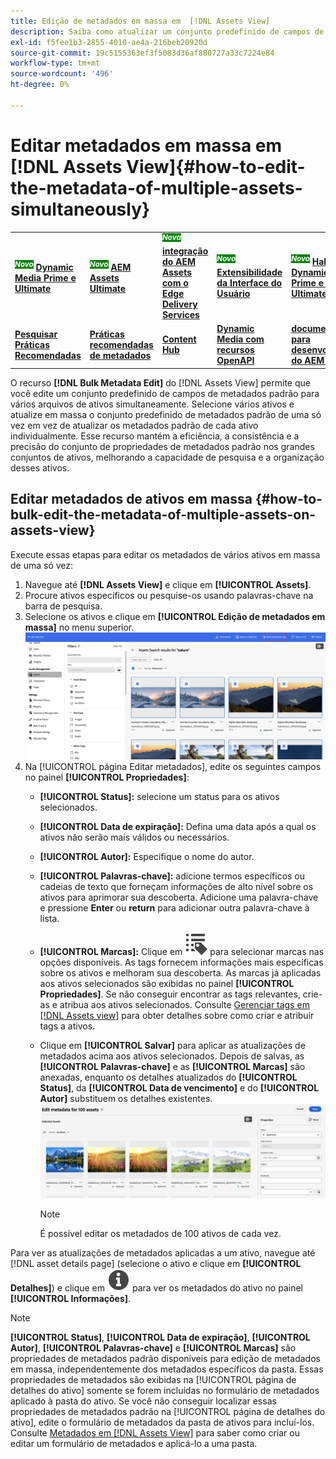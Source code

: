 ```yaml
---
title: Edição de metadados em massa em  [!DNL Assets View]
description: Saiba como atualizar um conjunto predefinido de campos de metadados padrão para vários ativos disponíveis no [DNL! Visualização do Assets] simultaneamente.
exl-id: f5fee1b3-2855-4010-ae4a-216beb20920d
source-git-commit: 19c5155363ef3f5083d36af880727a33c7224e84
workflow-type: tm+mt
source-wordcount: '496'
ht-degree: 0%

---
```


# Editar metadados em massa em [!DNL Assets View]{#how-to-edit-the-metadata-of-multiple-assets-simultaneously}

<table>
    <tr>
        <td>
            <sup style= "background-color:#008000; color:#FFFFFF; font-weight:bold"><i>Novo</i></sup> <a href="/help/assets/dynamic-media/dm-prime-ultimate.md"><b>Dynamic Media Prime e Ultimate</b></a>
        </td>
        <td>
            <sup style= "background-color:#008000; color:#FFFFFF; font-weight:bold"><i>Novo</i></sup> <a href="/help/assets/assets-ultimate-overview.md"><b>AEM Assets Ultimate</b></a>
        </td>
        <td>
            <sup style= "background-color:#008000; color:#FFFFFF; font-weight:bold"><i>Nova</i></sup> <a href="/help/assets/integrate-aem-assets-edge-delivery-services.md"><b>integração do AEM Assets com o Edge Delivery Services</b></a>
        </td>
        <td>
            <sup style= "background-color:#008000; color:#FFFFFF; font-weight:bold"><i>Novo</i></sup> <a href="/help/assets/aem-assets-view-ui-extensibility.md"><b>Extensibilidade da Interface do Usuário</b></a>
        </td>
          <td>
            <sup style= "background-color:#008000; color:#FFFFFF; font-weight:bold"><i>Novo</i></sup> <a href="/help/assets/dynamic-media/enable-dynamic-media-prime-and-ultimate.md"><b>Habilitar o Dynamic Media Prime e o Ultimate</b></a>
        </td>
    </tr>
    <tr>
        <td>
            <a href="/help/assets/search-best-practices.md"><b>Pesquisar Práticas Recomendadas</b></a>
        </td>
        <td>
            <a href="/help/assets/metadata-best-practices.md"><b>Práticas recomendadas de metadados</b></a>
        </td>
        <td>
            <a href="/help/assets/product-overview.md"><b>Content Hub</b></a>
        </td>
        <td>
            <a href="/help/assets/dynamic-media-open-apis-overview.md"><b>Dynamic Media com recursos OpenAPI</b></a>
        </td>
        <td>
            <a href="https://developer.adobe.com/experience-cloud/experience-manager-apis/"><b>documentação para desenvolvedores do AEM Assets</b></a>
        </td>
    </tr>
</table>

O recurso **[!DNL Bulk Metadata Edit]** do [!DNL Assets View] permite que você edite um conjunto predefinido de campos de metadados padrão para vários arquivos de ativos simultaneamente. Selecione vários ativos e atualize em massa o conjunto predefinido de metadados padrão de uma só vez em vez de atualizar os metadados padrão de cada ativo individualmente. Esse recurso mantém a eficiência, a consistência e a precisão do conjunto de propriedades de metadados padrão nos grandes conjuntos de ativos, melhorando a capacidade de pesquisa e a organização desses ativos.

## Editar metadados de ativos em massa {#how-to-bulk-edit-the-metadata-of-multiple-assets-on-assets-view}

Execute essas etapas para editar os metadados de vários ativos em massa de uma só vez:

1. Navegue até **[!DNL Assets View]** e clique em **[!UICONTROL Assets]**.
1. Procure ativos específicos ou pesquise-os usando palavras-chave na barra de pesquisa.
1. Selecione os ativos e clique em **[!UICONTROL Edição de metadados em massa]** no menu superior.
   ![editar metadados em massa](/help/assets/assets/bulk-metadata-edit1.png)
1. Na [!UICONTROL página Editar metadados], edite os seguintes campos no painel **[!UICONTROL Propriedades]**:
   * **[!UICONTROL Status]:** selecione um status para os ativos selecionados.
   * **[!UICONTROL Data de expiração]:** Defina uma data após a qual os ativos não serão mais válidos ou necessários.
   * **[!UICONTROL Autor]:** Especifique o nome do autor.
   * **[!UICONTROL Palavras-chave]:** adicione termos específicos ou cadeias de texto que forneçam informações de alto nível sobre os ativos para aprimorar sua descoberta. Adicione uma palavra-chave e pressione **Enter** ou **return** para adicionar outra palavra-chave à lista.
   * **[!UICONTROL Marcas]:** Clique em ![editar metadados em massa](/help/assets/assets/tags-icon.svg) para selecionar marcas nas opções disponíveis. As tags fornecem informações mais específicas sobre os ativos e melhoram sua descoberta. As marcas já aplicadas aos ativos selecionados são exibidas no painel **[!UICONTROL Propriedades]**. Se não conseguir encontrar as tags relevantes, crie-as e atribua aos ativos selecionados. Consulte [Gerenciar tags em [!DNL Assets view]](/help/assets/tagging-management-assets-view.md) para obter detalhes sobre como criar e atribuir tags a ativos.
   * Clique em **[!UICONTROL Salvar]** para aplicar as atualizações de metadados acima aos ativos selecionados. Depois de salvas, as **[!UICONTROL Palavras-chave]** e as **[!UICONTROL Marcas]** são anexadas, enquanto os detalhes atualizados do **[!UICONTROL Status]**, da **[!UICONTROL Data de vencimento]** e do **[!UICONTROL Autor]** substituem os detalhes existentes.
     ![save-bulk-metadata-edit-properties](/help/assets/assets/save-bulk-metadata-edit-properties2.png)

     >[!NOTE]
     >
     >É possível editar os metadados de 100 ativos de cada vez.

Para ver as atualizações de metadados aplicadas a um ativo, navegue até [!DNL asset details page] (selecione o ativo e clique em **[!UICONTROL Detalhes]**) e clique em ![editar metadados em massa](/help/assets/assets/info-icon-solid-black.svg) para ver os metadados do ativo no painel **[!UICONTROL Informações]**.

>[!NOTE]
>
>**[!UICONTROL Status]**, **[!UICONTROL Data de expiração]**, **[!UICONTROL Autor]**, **[!UICONTROL Palavras-chave]** e **[!UICONTROL Marcas]** são propriedades de metadados padrão disponíveis para edição de metadados em massa, independentemente dos metadados específicos da pasta. Essas propriedades de metadados são exibidas na [!UICONTROL página de detalhes do ativo] somente se forem incluídas no formulário de metadados aplicado à pasta do ativo. Se você não conseguir localizar essas propriedades de metadados padrão na [!UICONTROL página de detalhes do ativo], edite o formulário de metadados da pasta de ativos para incluí-los. Consulte [Metadados em [!DNL Assets View]](/help/assets/metadata-assets-view.md) para saber como criar ou editar um formulário de metadados e aplicá-lo a uma pasta.
